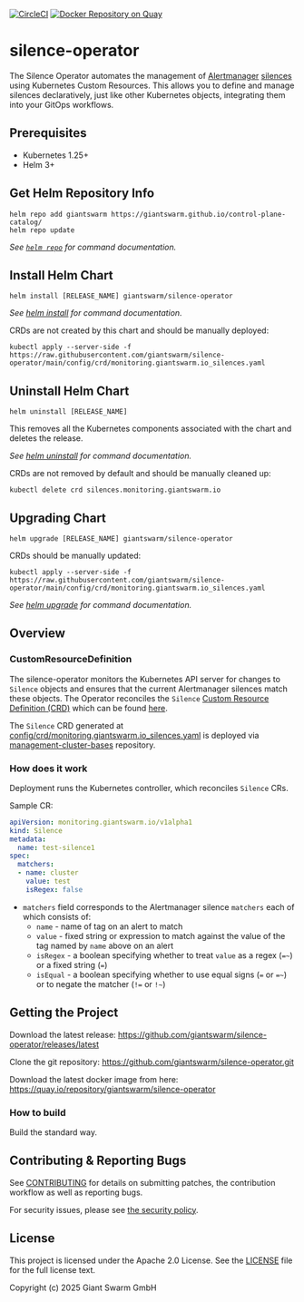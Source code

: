 [![CircleCI](https://circleci.com/gh/giantswarm/silence-operator.svg?&style=shield)](https://circleci.com/gh/giantswarm/silence-operator)
[![Docker Repository on Quay](https://quay.io/repository/giantswarm/silence-operator/status "Docker Repository on Quay")](https://quay.io/repository/giantswarm/silence-operator)

# silence-operator

The Silence Operator automates the management of [Alertmanager](https://github.com/prometheus/alertmanager) [silences](https://prometheus.io/docs/alerting/latest/alertmanager/#silences) using Kubernetes Custom Resources. This allows you to define and manage silences declaratively, just like other Kubernetes objects, integrating them into your GitOps workflows.

## Prerequisites

- Kubernetes 1.25+
- Helm 3+

## Get Helm Repository Info

```console
helm repo add giantswarm https://giantswarm.github.io/control-plane-catalog/
helm repo update
```

_See [`helm repo`](https://helm.sh/docs/helm/helm_repo/) for command documentation._

## Install Helm Chart

```console
helm install [RELEASE_NAME] giantswarm/silence-operator
```

_See [helm install](https://helm.sh/docs/helm/helm_install/) for command documentation._


CRDs are not created by this chart and should be manually deployed:

```console
kubectl apply --server-side -f https://raw.githubusercontent.com/giantswarm/silence-operator/main/config/crd/monitoring.giantswarm.io_silences.yaml
```

## Uninstall Helm Chart

```console
helm uninstall [RELEASE_NAME]
```

This removes all the Kubernetes components associated with the chart and deletes the release.

_See [helm uninstall](https://helm.sh/docs/helm/helm_uninstall/) for command documentation._

CRDs are not removed by default and should be manually cleaned up:

```console
kubectl delete crd silences.monitoring.giantswarm.io
```

## Upgrading Chart

```console
helm upgrade [RELEASE_NAME] giantswarm/silence-operator
```

CRDs should be manually updated:

```
kubectl apply --server-side -f https://raw.githubusercontent.com/giantswarm/silence-operator/main/config/crd/monitoring.giantswarm.io_silences.yaml
```

_See [helm upgrade](https://helm.sh/docs/helm/helm_upgrade/) for command documentation._

## Overview

### CustomResourceDefinition

The silence-operator monitors the Kubernetes API server for changes
to `Silence` objects and ensures that the current Alertmanager silences match these objects.
The Operator reconciles the `Silence` [Custom Resource Definition (CRD)][crd] which
can be found [here][silence-crd].

The `Silence` CRD generated at [config/crd/monitoring.giantswarm.io_silences.yaml](config/crd/monitoring.giantswarm.io_silences.yaml) is deployed via [management-cluster-bases](https://github.com/giantswarm/management-cluster-bases/blob/9e17d416dd324e07d7784054237302707ba42dc3/bases/crds/giantswarm/kustomization.yaml#L6C1-L7C1) repository.

[crd]: https://kubernetes.io/docs/tasks/access-kubernetes-api/extend-api-custom-resource-definitions/
[silence-crd]: api/v1alpha1/silence_types.go

### How does it work

Deployment runs the Kubernetes controller, which reconciles `Silence` CRs.

Sample CR:

```yaml
apiVersion: monitoring.giantswarm.io/v1alpha1
kind: Silence
metadata:
  name: test-silence1
spec:
  matchers:
  - name: cluster
    value: test
    isRegex: false
```

- `matchers` field corresponds to the Alertmanager silence `matchers` each of which consists of:
  - `name` - name of tag on an alert to match
  - `value` - fixed string or expression to match against the value of the tag named by `name` above on an alert
  - `isRegex` - a boolean specifying whether to treat `value` as a regex (`=~`) or a fixed string (`=`)
  - `isEqual` - a boolean specifying whether to use equal signs (`=` or `=~`) or to negate the matcher (`!=` or `!~`)

## Getting the Project

Download the latest release:
https://github.com/giantswarm/silence-operator/releases/latest

Clone the git repository: https://github.com/giantswarm/silence-operator.git

Download the latest docker image from here:
https://quay.io/repository/giantswarm/silence-operator

### How to build

Build the standard way.

## Contributing & Reporting Bugs

See [CONTRIBUTING](CONTRIBUTING.md) for details on submitting patches, the
contribution workflow as well as reporting bugs.

For security issues, please see [the security policy](SECURITY.md).

## License

This project is licensed under the Apache 2.0 License. See the [LICENSE](LICENSE) file for the full license text.

Copyright (c) 2025 Giant Swarm GmbH
